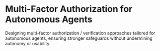 # Multi-Factor Authorization for Autonomous Agents

Designing multi-factor authorization / verification approaches tailored for autonomous agents, ensuring stronger safeguards without undermining autonomy or usability.
